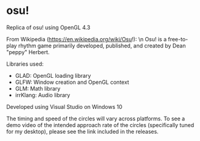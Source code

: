 # osu!

Replica of osu! using OpenGL 4.3


From Wikipedia (https://en.wikipedia.org/wiki/Osu!): \n
Osu! is a free-to-play rhythm game primarily developed, published, and created by Dean "peppy" Herbert. 

Libraries used: 
- GLAD: OpenGL loading library
- GLFW: Window creation and OpenGL context
- GLM: Math library
- irrKlang: Audio library
  
    
Developed using Visual Studio on Windows 10

The timing and speed of the circles will vary across platforms. To see a demo video of the intended approach rate of the circles (specifically tuned for my desktop), please see the link included in the releases.
